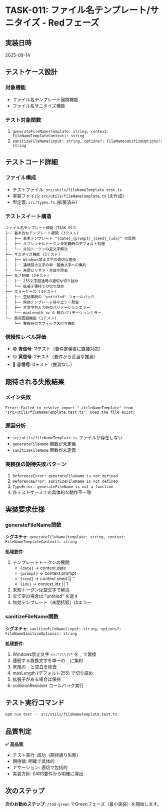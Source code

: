 # TASK-011: ファイル名テンプレート/サニタイズ - Redフェーズ

## 実装日時

2025-09-14

## テストケース設計

### 対象機能

- ファイル名テンプレート展開機能
- ファイル名サニタイズ機能

### テスト対象関数

1. `generateFileName(template: string, context: FileNameTemplateContext): string`
2. `sanitizeFileName(input: string, options?: FileNameSanitizeOptions): string`

## テストコード詳細

### ファイル構成

- テストファイル: `src/utils/fileNameTemplate.test.ts`
- 実装ファイル: `src/utils/fileNameTemplate.ts` (未作成)
- 型定義: `src/types.ts` (拡張済み)

### テストスイート構造

```
ファイル名テンプレート機能（TASK-011）
├── 基本的なテンプレート展開 (3テスト)
│   ├── 基本テンプレート "{date}_{prompt}_{seed}_{idx}" の展開
│   ├── オプショナルトークン未定義時のデフォルト処理
│   └── 未知トークンの空文字解決
├── サニタイズ機能 (3テスト)
│   ├── Windows禁止文字の適切な置換
│   ├── 連続禁止文字の単一置換文字への集約
│   └── 末尾ピリオド・空白の除去
├── 長さ制御 (2テスト)
│   ├── 255文字超過時の適切な切り詰め
│   └── 拡張子保持での切り詰め
├── エラーケース (4テスト)
│   ├── 空結果時の "untitled" フォールバック
│   ├── 無効テンプレート時のエラー発生
│   ├── 非文字列入力時のバリデーションエラー
│   └── maxLength <= 0 時のバリデーションエラー
└── 衝突回避機能 (1テスト)
    └── 重複時のサフィックス付与機能
```

### 信頼性レベル評価

- 🟢 **青信号**: 11テスト（要件定義書に直接対応）
- 🟡 **黄信号**: 2テスト（要件から妥当な推測）
- 🔴 **赤信号**: 0テスト（推測なし）

## 期待される失敗結果

### メイン失敗

```
Error: Failed to resolve import "./fileNameTemplate" from "src/utils/fileNameTemplate.test.ts". Does the file exist?
```

### 原因分析

- `src/utils/fileNameTemplate.ts` ファイルが存在しない
- `generateFileName` 関数が未定義
- `sanitizeFileName` 関数が未定義

### 実装後の期待失敗パターン

1. `ReferenceError: generateFileName is not defined`
2. `ReferenceError: sanitizeFileName is not defined`
3. `TypeError: generateFileName is not a function`
4. 各テストケースでの具体的な動作不一致

## 実装要求仕様

### generateFileName関数

**シグネチャ**: `generateFileName(template: string, context: FileNameTemplateContext): string`

**処理要件**:

1. テンプレートトークンの展開
   - `{date}` → context.date
   - `{prompt}` → context.prompt
   - `{seed}` → context.seed || ''
   - `{idx}` → context.idx || 1
2. 未知トークンは空文字で解決
3. 全て空の場合は "untitled" を返す
4. 無効テンプレート（未閉括弧）はエラー

### sanitizeFileName関数

**シグネチャ**: `sanitizeFileName(input: string, options?: FileNameSanitizeOptions): string`

**処理要件**:

1. Windows禁止文字 `<>:"/\\|?*` を `_` で置換
2. 連続する置換文字を単一の `_` に集約
3. 末尾の `.` と空白を除去
4. maxLength (デフォルト255) で切り詰め
5. 拡張子がある場合は保持
6. collisionResolver コールバック実行

## テスト実行コマンド

```bash
npm run test -- src/utils/fileNameTemplate.test.ts
```

## 品質判定

**✅ 高品質**:

- テスト実行: 成功（期待通り失敗）
- 期待値: 明確で具体的
- アサーション: 適切で包括的
- 実装方針: EARS要件から明確に導出

## 次のステップ

**次のお勧めステップ**: `/tdd-green` でGreenフェーズ（最小実装）を開始します。
